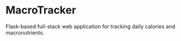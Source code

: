 # MacroTracker
Flask-based full-stack web application for tracking daily calories and macronutrients.
